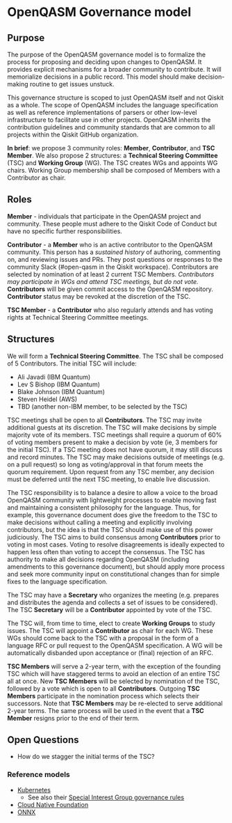 # OpenQASM Governance model

## Purpose

The purpose of the OpenQASM governance model is to formalize the process for proposing and deciding upon changes to OpenQASM. It provides explicit mechanisms for a broader community to contribute. It will memorialize decisions in a public record. This model should make decision-making routine to get issues unstuck.

This governance structure is scoped to just OpenQASM itself and not Qiskit as a whole. The scope of OpenQASM includes the language specification as well as reference implementations of parsers or other low-level infrastructure to facilitate use in other projects. OpenQASM inherits the contribution guidelines and community standards that are common to all projects within the Qiskit GitHub organization.

**In brief**: we propose 3 community roles: **Member**, **Contributor**, and **TSC Member**. We also propose 2 structures: a **Technical Steering Committee** (TSC) and **Working Group** (WG). The TSC creates WGs and appoints WG chairs. Working Group membership shall be composed of Members with a Contributor as chair.

## Roles

**Member** - individuals that participate in the OpenQASM project and community. These people must adhere to the Qiskit Code of Conduct but have no specific further responsibilities.

**Contributor** - a **Member** who is an active contributor to the OpenQASM community. This person has a *sustained history* of authoring, commenting on, and reviewing issues and PRs. They post questions or responses to the community Slack (#open-qasm in the Qiskit workspace). Contributors are selected by nomination of at least 2 current TSC Members. *Contributors may participate in WGs and attend TSC meetings, but do not vote.* **Contributors** will be given commit access to the OpenQASM repository. **Contributor** status may be revoked at the discretion of the TSC.

**TSC Member** - a **Contributor** who also regularly attends and has voting rights at Technical Steering Committee meetings.

## Structures

We will form a **Technical Steering Committee**. The TSC shall be composed of 5 Contributors. The initial TSC will include:
* Ali Javadi (IBM Quantum)
* Lev S Bishop (IBM Quantum)
* Blake Johnson (IBM Quantum)
* Steven Heidel (AWS)
* TBD (another non-IBM member, to be selected by the TSC)

TSC meetings shall be open to all **Contributors**. The TSC may invite additional guests at its discretion. The TSC will make decisions by simple majority vote of its members. TSC meetings shall require a quorum of 60% of voting members present to make a decision by vote (ie, 3 members for the initial TSC). If a TSC meeting does not have quorum, it may still discuss and record minutes. The TSC may make decisions outside of meetings (e.g. on a pull request) so long as voting/approval in that forum meets the quorum requirement. Upon request from any TSC member, any decision must be deferred until the next TSC meeting, to enable live discussion.

The TSC responsibility is to balance a desire to allow a voice to the broad OpenQASM community with lightweight processes to enable moving fast and maintaining a consistent philosophy for the language. Thus, for example, this governance document does give the freedom to the TSC to make decisions without calling a meeting and explicitly involving contributors, but the idea is that the TSC should make use of this power judiciously. The TSC aims to build consensus among **Contributors** prior to voting in most cases. Voting to resolve disagreements is ideally expected to happen less often than voting to accept the consensus. The TSC has authority to make all decisions regarding OpenQASM (including amendments to this governance document), but should apply more process and seek more community input on constitutional changes than for simple fixes to the language specification.

The TSC may have a **Secretary**  who organizes the meeting (e.g. prepares and distributes the agenda and collects a set of issues to be considered). The TSC **Secretary** will be a **Contributor** appointed by vote of the TSC.

The TSC will, from time to time, elect to create **Working Groups** to study issues. The TSC will appoint a **Contributor** as chair for each WG. These WGs should come back to the TSC with a proposal in the form of a language RFC or pull request to the OpenQASM specification. A WG will be automatically disbanded upon acceptance or (final) rejection of an RFC.

**TSC Members** will serve a 2-year term, with the exception of the founding TSC which will have staggered terms to avoid an election of an entire TSC all at once. New **TSC Members** will be selected by nomination of the TSC, followed by a vote which is open to all **Contributors**. Outgoing **TSC Members** participate in the nomination process which selects their successors. Note that **TSC Members** may be re-elected to serve additional 2-year terms. The same process will be used in the event that a **TSC Member** resigns prior to the end of their term.

## Open Questions

* How do we stagger the initial terms of the TSC?


### Reference models

* [Kubernetes](https://github.com/kubernetes/community/blob/master/governance.md)
    - See also their [Special Interest Group governance rules](https://github.com/kubernetes/community/blob/master/committee-steering/governance/sig-governance.md)
* [Cloud Native Foundation](https://github.com/cncf/foundation/blob/master/charter.md)
* [ONNX](https://github.com/onnx/onnx/tree/master/community)
